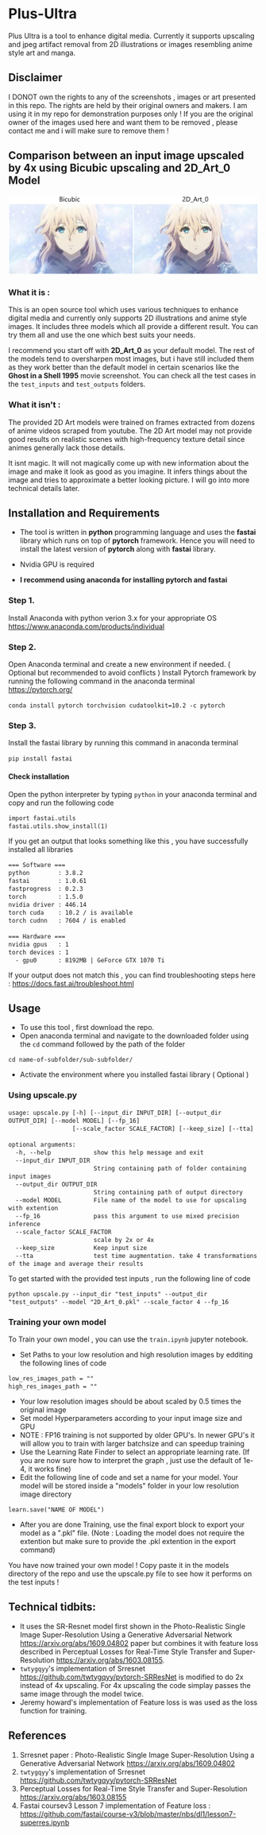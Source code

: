 # Plus-Ultra
Plus Ultra is a tool to enhance digital media. Currently it supports upscaling and jpeg artifact removal from 2D illustrations or images resembling anime style art and manga.

## Disclaimer
I DONOT own the rights to any of the screenshots , images or art presented in this repo. The rights are held by their original owners and makers. I am using it in my repo for demonstration purposes only !
If you are the original owner of the images used here and want them to be removed , please contact me and i will make sure to remove them !

## Comparison between an input image upscaled by 4x using Bicubic upscaling and 2D_Art_0 Model
![Violet evergarden comparison](https://raw.githubusercontent.com/AtharvBhat/Plus-Ultra/master/results/comparison.png)

### What it is :
This is an open source tool which uses various techniques to enhance digital media and currently only supports 2D illustrations and anime style images.
It includes three models which all provide a different result. You can try them all and use the one which best suits your needs.

I recommend you start off with **2D_Art_0** as your default model. The rest of the models tend to oversharpen most images, but i have still included them as they work better than the default model in certain scenarios like the **Ghost in a Shell 1995** movie screenshot. You can check all the test cases in the `test_inputs` and `test_outputs` folders.

### What it isn't :
The provided 2D Art models were trained on frames extracted from dozens of anime videos scraped from youtube.
The 2D Art model may not provide good results on realistic scenes with high-frequency texture detail since animes generally lack those details.

It isnt magic. It will not magically come up with new information about the image and make it look as good as you imagine. It infers things about the image and tries to approximate a better looking picture.  I will go into more technical details later.


## Installation and Requirements


* The tool is written in **python** programming language and uses the **fastai** library which runs on top of **pytorch** framework. Hence you will need to install the latest version of **pytorch** along with **fastai** library.

* Nvidia GPU is required

* **I recommend using anaconda for installing pytorch and fastai**

### Step 1.
Install Anaconda with python verion 3.x for your appropriate OS
https://www.anaconda.com/products/individual

### Step 2.
Open Anaconda terminal and create a new environment if needed. ( Optional but recommended to avoid conflicts )
Install Pytorch framework by running the following command in the anaconda terminal https://pytorch.org/

`conda install pytorch torchvision cudatoolkit=10.2 -c pytorch`

### Step 3.
Install the fastai library by running this command in anaconda terminal

`pip install fastai`

#### Check installation
Open the python interpreter by typing `python` in your anaconda terminal and copy and run the following code
```
import fastai.utils
fastai.utils.show_install(1)
```

If you get an output that looks something like this , you have successfully installed all libraries
```
=== Software ===
python        : 3.8.2
fastai        : 1.0.61
fastprogress  : 0.2.3
torch         : 1.5.0
nvidia driver : 446.14
torch cuda    : 10.2 / is available
torch cudnn   : 7604 / is enabled

=== Hardware ===
nvidia gpus   : 1
torch devices : 1
  - gpu0      : 8192MB | GeForce GTX 1070 Ti
```

If your output does not match this , you can find troubleshooting steps here : https://docs.fast.ai/troubleshoot.html

## Usage
* To use this tool , first download the repo.
* Open anaconda terminal and navigate to the downloaded folder using the `cd` command followed by the path of the folder
```
cd name-of-subfolder/sub-subfolder/
```
* Activate the environment where you installed fastai library ( Optional )

### Using upscale.py
```
usage: upscale.py [-h] [--input_dir INPUT_DIR] [--output_dir OUTPUT_DIR] [--model MODEL] [--fp_16]
                  [--scale_factor SCALE_FACTOR] [--keep_size] [--tta]

optional arguments:
  -h, --help            show this help message and exit
  --input_dir INPUT_DIR
                        String containing path of folder containing input images
  --output_dir OUTPUT_DIR
                        String containing path of output directory
  --model MODEL         File name of the model to use for upscaling with extention
  --fp_16               pass this argument to use mixed precision inference
  --scale_factor SCALE_FACTOR
                        scale by 2x or 4x
  --keep_size           Keep input size
  --tta                 test time augmentation. take 4 transformations of the image and average their results
```
To get started with the provided test inputs , run the following line of code
```
python upscale.py --input_dir "test_inputs" --output_dir "test_outputs" --model "2D_Art_0.pkl" --scale_factor 4 --fp_16
```

### Training your own model

To Train your own model , you can use the `train.ipynb` jupyter notebook.
* Set Paths to your low resolution and high resolution images by edditing the following lines of code
```
low_res_images_path = ""
high_res_images_path = ""
```
* Your low resolution images should be about scaled by 0.5 times the original image
* Set model Hyperparameters according to your input image size and GPU
* NOTE : FP16 training is not supported by older GPU's. In newer GPU's it will allow you to train with larger batchsize and can speedup training
* Use the Learning Rate Finder to select an appropriate learning rate. (If you are now sure how to interpret the graph , just use the default of 1e-4, it works fine)
* Edit the following line of code and set a name for your model. Your model will be stored inside a "models" folder in your low resolution image directory
```
learn.save("NAME OF MODEL")
```
* After you are done Training, use the final export block to export your model as a ".pkl" file. (Note : Loading the model does not require the extention but make sure to provide the .pkl extention in the export command)

You have now trained your own model ! Copy paste it in the models directory of the repo and use the upscale.py file to see how it performs on the test inputs !

## Technical tidbits:
* It uses the SR-Resnet model first shown in the Photo-Realistic Single Image Super-Resolution Using a Generative Adversarial Network https://arxiv.org/abs/1609.04802 paper but combines it with feature loss described in Perceptual Losses for Real-Time Style Transfer and Super-Resolution https://arxiv.org/abs/1603.08155.
* `twtygqyy`'s implementation of Srresnet https://github.com/twtygqyy/pytorch-SRResNet is modified to do 2x instead of 4x upscaling. For 4x upscaling the code simplay passes the same image through the model twice.
* Jeremy howard's implementation of Feature loss is was used as the loss function for training.

## References
1. Srresnet paper : Photo-Realistic Single Image Super-Resolution Using a Generative Adversarial Network https://arxiv.org/abs/1609.04802
2.  `twtygqyy`'s implementation of Srresnet https://github.com/twtygqyy/pytorch-SRResNet
3. Perceptual Losses for Real-Time Style Transfer and Super-Resolution https://arxiv.org/abs/1603.08155
4. Fastai coursev3 Lesson 7 implementation of Feature loss : https://github.com/fastai/course-v3/blob/master/nbs/dl1/lesson7-superres.ipynb

